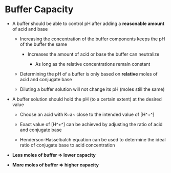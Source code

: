 # Buffer Capacity
-   A buffer should be able to control pH after adding a **reasonable amount** of acid and base

    -   Increasing the concentration of the buffer components keeps the pH of the buffer the same

        -   Increases the amount of acid or base the buffer can neutralize

            -   As long as the relative concentrations remain constant

    -   Determining the pH of a buffer is only based on **relative** moles of acid and conjugate base

    -   Diluting a buffer solution will not change its pH (moles still the same)
-   A buffer solution should hold the pH (to a certain extent) at the desired value

    -   Choose an acid with K~a~ close to the intended value of [H^+^]

    -   Exact value of [H^+^] can be achieved by adjusting the ratio of acid and conjugate base

    -   Henderson-Hasselbalch equation can be used to determine the ideal ratio of conjugate base to acid concentration
-   **Less moles of buffer => lower capacity**
-   **More moles of buffer => higher capacity**
